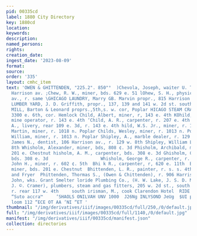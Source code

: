 ```yaml
---
pid: 00335cd
label: 1880 City Directory
key: 1880cd
location: 
keywords: 
description: 
named_persons: 
rights: 
creation_date: 
ingest_date: '2023-08-09'
format: 
source: 
order: '335'
layout: cmhc_item
text: 'OWEN & GHITTENDEN, "225.2". 850"°  )Chevola, Joseph, waiter U. Tamony, r. 315
  Harrison av. ;Chew, R. W., miner, bds. 629 e. 51 lOhew, S. H., physiciau, 601 Harrison
  av., r. same \GHICAGO LAUNDRY, Marry GB. Marvin propr., 815 Harrison av. CHICAGO
  LUMBER YARD, J. D. Griffith, propr., 137, 139 and 141 w. 2d st. south Pere AG. PLANING
  MILL, Barton & Leonard proprs.,5th,s. w. cor, Poplar HICAGO STEAM CRACKER WORES,
  3300 e. 6th, cor. Hemlock Child, Albert, miner, r, 143 e. 4th KOhild, Albert A.,
  mine operator, r. 143 e. 4th ‘Child, A. R., carpenter, r. 207 e. 4th hild, George
  A., livery, rear 109 e. 3d, r. 143 e. 4th hild, W.S. Jr., miner, r. 116 €. 4th hilds,
  Martin, miner, r. 1018 n. Poplar Childs, Wesley, miner, r. 1013 n. Poplar hilds,
  William, miner, r. 1013 n. Poplar Shipley, A., marble dealer, r. 129 w. 8th hipley,
  James N., dentist, 106 Harrison av., r. 129 w. 8th Shipley, William L., r. 129 w.
  8th Whisholm, Alexander, miner, bds, 808 ¢. 3d Phisholm, Archibald, miner, bds.
  201 e. Chestnut hisholm, A. M., carpenter, bds. 308 e. 3d Ghisholm, Charles, miner,
  bds. 308 e. 3d                    Whisholm, George R., carpenter, r. 620 e. 11th  Mhisholm,
  John H., miner, r. 602 ¢. 5th  Bhi k R., carpenter, r, 620 e. 11th  Bhisholm, William,
  miner, bds. 201 e. Chestnut  Bhittenden, L. R., painter, r. s. s. 4th, bet. Ash
  and Fryer  Phittenden, Thormas S., (Owen & Chittenden), r. 906 Harrison av.  thivirie,
  John, wks. Grant Smelter loride Plumbing Co., (H. W. Lake, J. S. D. Manville and
  J. ©. Cramer), plumbers, steam and gas fitters, 205 w. 2d st., south. isman, John,
  r. rear 117 w. 4th     south irisman, M., cook Clarendon Hotel  RIDE & JEFFERAY
  “Suto accra™     ‘SHAOLS ONILVAH UNV 1000  J26Ng INLYSOND JeUg  $UI pue snuyseuy
  loom 112 “ECE OT AA ‘NI “ET '
thumbnail: "/img/derivatives/iiif/images/00335cd/full/250,/0/default.jpg"
full: "/img/derivatives/iiif/images/00335cd/full/1140,/0/default.jpg"
manifest: "/img/derivatives/iiif/00335cd/manifest.json"
collection: directories
---
```


